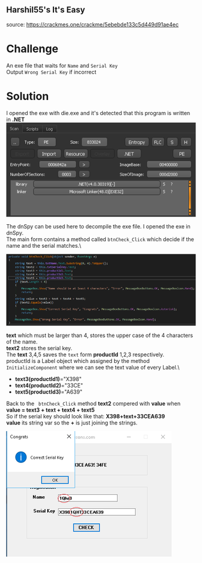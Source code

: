 ## Harshil55's It's Easy
source: https://crackmes.one/crackme/5ebebde133c5d449d91ae4ec

# Challenge

An exe file that waits for `Name` and `Serial Key`\
Output `Wrong Serial Key` if incorrect

# Solution

I opened the exe with die.exe and it's detected that this program is written in __.NET__\
![](die.png)

The dnSpy can be used here to decompile the exe file. I opened the exe in dnSpy.\
The main form contains a method called `btnCheck_Click` which decide if the name and the serial matches.\

![](dnspy.png)

__text__ which must be larger than 4, stores the upper case of the 4 characters of the name.\
__text2__ stores the serial key.\
The __text__ 3,4,5 saves the `text` form __productId__ 1,2,3  respectively.\
productId is a Label object which assigned by the method `InitializeComponent` where we can see the text value of every Label.\
* __text3(productId1)__="X398"
* __text4(productId2)__="33CE"
* __text5(productId3)__="A639"

Back to the ` btnCheck_Click` method __text2__ compered with __value__ when __value = text3 + text + text4 + text5__\
So if the serial key should look like that: __X398+text+33CEA639__\
__value__ its string var so the __+__ is just joining the strings.

![](solution.png)
